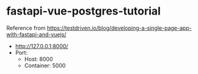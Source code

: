 # fastapi-vue-postgres-tutorial
Reference from https://testdriven.io/blog/developing-a-single-page-app-with-fastapi-and-vuejs/

* http://127.0.0.1:8000/
* Port: 
  - Host: 8000
  - Container: 5000
